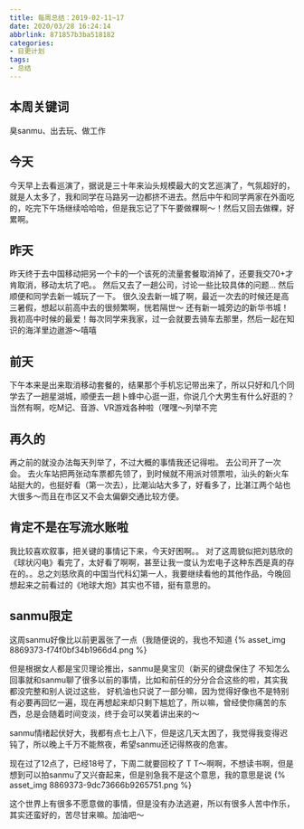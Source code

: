 ```yaml
---
title: 每周总结：2019-02-11~17
date: 2020/03/28 16:24:14
abbrlink: 871857b3ba518182
categories:
- 日更计划
tags:
- 总结
---
```

## 本周关键词
臭sanmu、出去玩、做工作

## 今天
今天早上去看巡演了，据说是三十年来汕头规模最大的文艺巡演了，气氛超好的，就是人太多了，我和同学在马路另一边都挤不进去。然后中午和同学两家在外面吃的，吃完下午场继续哈哈哈，但是我忘记了下午要做粿啊～！然后又回去做粿，好累啊。

## 昨天
昨天终于去中国移动把另一个卡的一个该死的流量套餐取消掉了，还要我交70+才肯取消，移动太坑了吧。。
然后又去了一趟公司，讨论一些比较具体的问题...
然后顺便和同学去新一城玩了一下。
很久没去新一城了啊，最近一次去的时候还是高三暑假，想起以前高中去的很频繁啊，恍若隔世～
还有新一城旁边的新华书城！我初高中时候的最爱！每次同学来我家，过一会就要去骑车去那里，然后一起在知识的海洋里边遨游～嘻嘻

## 前天
下午本来是出来取消移动套餐的，结果那个手机忘记带出来了，所以只好和几个同学去了一趟星湖城，顺便去一趟卜蜂中心逛一逛，你说几个大男生有什么好逛的？当然有啊，吃M记、音游、VR游戏各种啦（嘿嘿～列举不完

## 再久的
再之前的就没办法每天列举了，不过大概的事情我还记得啦。
去公司开了一次会。
去火车站把两张动车票都先领了，到时候就不用派对领票啦，汕头的新火车站挺大的，也挺好看（第一次去），比潮汕站大多了，好看多了，比湛江两个站也大很多～而且在市区又不会太偏僻交通比较方便。

## 肯定不是在写流水账啦
我比较喜欢叙事，把关键的事情记下来，今天好困啊。。
对了这周貌似把刘慈欣的《球状闪电》看完了，太好看了啊啊，甚至让我一度认为宏电子这种东西是真的存在的。。总之刘慈欣真的中国当代科幻第一人，我要继续看他的其他作品，今晚回想起来之前看过的《地球大炮》其实也不错，挺有意思的。

## sanmu限定
这周sanmu好像比以前更嚣张了一点（我随便说的，我也不知道
{% asset_img 8869373-f74f0bf34b1966d4.png %}

但是根据女人都是宝贝理论推出，sanmu是臭宝贝（新买的键盘保住了
不知怎么回事就和sanmu聊了很多以前的事情，比如和前任的分分合合这些的啦，其实我都没完整和别人说过这些， 好机油也只说了一部分嘛，因为觉得好像也不是特别有必要再回忆一遍，现在再想起来却只剩下尴尬了，所以嘛，曾经使你痛苦的东西，总是会随着时间变淡，终于会可以笑着讲出来的～

sanmu情绪起伏好大，我都有点七上八下，但是这几天太困了，我觉得我变得迟钝了，所以晚上千万不能熬夜，希望sanmu还记得熬夜的危害。

现在过了12点了，已经18号了，下周二就要回校了 T T～啊啊，不想读书啊，但是想到可以拍sanmu了又兴奋起来，但是别急我不是这个意思，我的意思是说
{% asset_img 8869373-9dc73666b9265751.png %}

这个世界上有很多不愿意做的事情，但是没有办法逃避，所以有很多人苦中作乐，其实还蛮好的，苦尽甘来嘛。加油吧～
